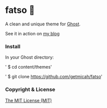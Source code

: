 # fatso 👻
A clean and unique theme for [Ghost](http://ghost.org).

See it in action on [my blog](http://micahcowell.com)

### Install
In your Ghost directory:

' $ cd content/themes'

' $ git clone https://github.com/getmicah/fatso'

### Copyright & License
[The MIT License (MIT)](https://raw.githubusercontent.com/getmicah/Fatso/master/LICENSE)
